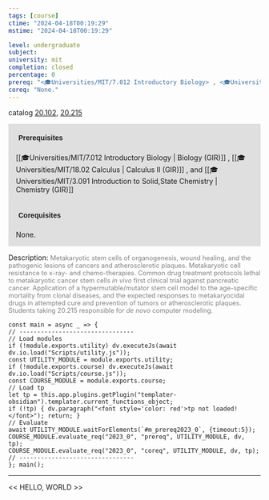 ```yaml
---
tags: [course]
ctime: "2024-04-18T00:19:29"
mstime: "2024-04-18T00:19:29"

level: undergraduate
subject: 
university: mit
completion: closed
percentage: 0
prereq: "<🎓Universities/MIT/7.012 Introductory Biology> , <🎓Universities/MIT/18.02 Calculus> , and <🎓Universities/MIT/3.091 Introduction to Solid,State Chemistry>"
coreq: "None."
---
```


catalog [20.102](http://student.mit.edu/catalog/m20a.html#20.102), [20.215](http://student.mit.edu/catalog/m20a.html#20.215)

<span style="display: block; padding: 15px; background-color: rgb(100, 100, 100, 0.2);"><font id="m_prereq2023_0" style="display: block; font-family: Arial, sans-serif; font-weight: bold; padding: 5px">Prerequisites</font><br><span id="prereq2023_0">[[🎓Universities/MIT/7.012 Introductory Biology | Biology (GIR)]] , [[🎓Universities/MIT/18.02 Calculus | Calculus II (GIR)]] , and [[🎓Universities/MIT/3.091 Introduction to Solid,State Chemistry | Chemistry (GIR)]]</span></span>
<span style="display: block; padding: 15px; background-color: rgb(100, 100, 100, 0.2);"><font id="m_coreq2023_0" style="display: block; font-family: Arial, sans-serif; font-weight: bold; padding: 5px">Corequisites</font><br><span id="coreq2023_0">None.</span></span>

<font style="">Description:</font>
<font style="color: grey; font-size: 0.8rem;">Metakaryotic stem cells of organogenesis, wound healing, and the pathogenic lesions of cancers and atherosclerotic plaques. Metakaryotic cell resistance to x-ray- and chemo-therapies. Common drug treatment protocols lethal to metakaryotic cancer stem cells <i>in vivo</i> first clinical trial against pancreatic cancer. Application of a hypermutable/mutator stem cell model to the age-specific mortality from clonal diseases, and the expected responses to metakaryocidal drugs in attempted cure and prevention of tumors or atherosclerotic plaques. Students taking 20.215 responsible for <i>de novo</i> computer modeling.</font>

```dataviewjs
const main = async _ => {
// --------------------------------
// Load modules
if (!module.exports.utility) dv.executeJs(await dv.io.load("Scripts/utility.js"));
const UTILITY_MODULE = module.exports.utility;
if (!module.exports.course) dv.executeJs(await dv.io.load("Scripts/course.js"));
const COURSE_MODULE = module.exports.course;
// Load tp
let tp = this.app.plugins.getPlugin("templater-obsidian").templater.current_functions_object;
if (!tp) { dv.paragraph("<font style='color: red'>tp not loaded!</font>"); return; }
// Evaluate
await UTILITY_MODULE.waitForElements(`#m_prereq2023_0`, {timeout:5});
COURSE_MODULE.evaluate_req("2023_0", "prereq", UTILITY_MODULE, dv, tp);
COURSE_MODULE.evaluate_req("2023_0", "coreq", UTILITY_MODULE, dv, tp);
// --------------------------------
}; main();
```

---

<< HELLO, WORLD >>
